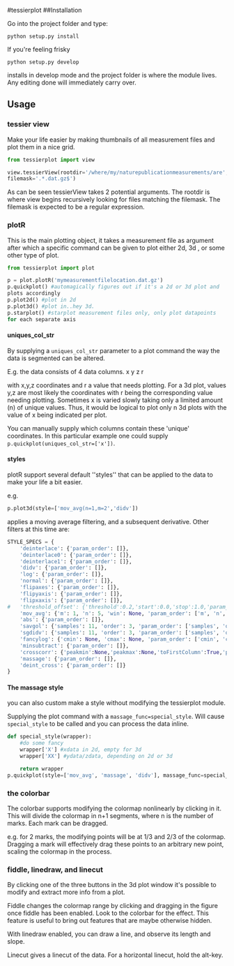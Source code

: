 #tessierplot
##Installation

Go into the project folder and type:
```
python setup.py install
```
If you're feeling frisky
```
python setup.py develop
```
installs in develop mode and the project folder is where the module
lives. Any editing done will immediately carry over.


## Usage

### tessier view
Make your life easier by making thumbnails of all measurement files
and plot them in a nice grid.
```python
from tessierplot import view

view.tessierView(rootdir='/where/my/naturepublicationmeasurements/are',
filemask='.*.dat.gz$')
```

As can be seen tessierView takes 2 potential arguments. The rootdir is
where view begins recursively looking for files matching the
filemask. The filemask is expected to be a regular expression.


### plotR
This is the main plotting object, it takes a measurement file as
argument after
which a specific command can be given to plot either 2d, 3d , or some
other type of plot.

```python
from tessierplot import plot

p = plot.plotR('mymeasurementfilelocation.dat.gz')
p.quickplot() #automagically figures out if it's a 2d or 3d plot and
plots accordingly
p.plot2d() #plot in 2d
p.plot3d() #plot in..hey 3d.
p.starplot() #starplot measurement files only, only plot datapoints
for each separate axis
```
#### uniques_col_str
By supplying a ```uniques_col_str``` parameter to a plot command the
way the data is segmented can be altered.

E.g. the data consists of 4 data columns.
x y z r

with x,y,z coordinates and r a value that needs plotting. For a 3d
plot, values y,z are most likely the coordinates with r being the
corresponding value needing plotting. Sometimes x is varied slowly
taking only a limited amount (n) of unique values. Thus, it would be
logical to plot only n 3d plots with the value of x being indicated
per plot.

You can manually supply which columns contain these 'unique' coordinates. In
this particular example one could supply ```p.quickplot(uniques_col_str=['x'])```.

#### styles
plotR support several default ''styles'' that can be applied to the
data to make your life a bit easier.

e.g.

```python
p.plot3d(style=['mov_avg(n=1,m=2','didv'])
```
applies a moving average filtering, and a subsequent derivative. Other
filters at this time are:

```python
STYLE_SPECS = {
	'deinterlace': {'param_order': []},
	'deinterlace0': {'param_order': []},
	'deinterlace1': {'param_order': []},
	'didv': {'param_order': []},
	'log': {'param_order': []},
	'normal': {'param_order': []},
	'flipaxes': {'param_order': []},
	'flipyaxis': {'param_order': []},
	'flipxaxis': {'param_order': []},
# 	'threshold_offset': {'threshold':0.2,'start':0.0,'stop':1.0,'param_order':[]},
	'mov_avg': {'m': 1, 'n': 5, 'win': None, 'param_order': ['m', 'n', 'win']},
	'abs': {'param_order': []},
	'savgol': {'samples': 11, 'order': 3, 'param_order': ['samples', 'order']},
	'sgdidv': {'samples': 11, 'order': 3, 'param_order': ['samples', 'order']},
	'fancylog': {'cmin': None, 'cmax': None, 'param_order': ['cmin', 'cmax']},
	'minsubtract': {'param_order': []},
	'crosscorr': {'peakmin':None,'peakmax':None,'toFirstColumn':True,'param_order': ['peakmin','peakmax','toFirstColumn']},
	'massage': {'param_order': []},
	'deint_cross': {'param_order': []}
}
```
#### The massage style
you can also custom make a style without modifying the tessierplot module.

Supplying the plot command with a
```massage_func=special_style```. Will cause ```special_style``` to be called
and you can process the data inline.

```python
def special_style(wrapper):
	#do some fancy 
	wrapper['X'] #xdata in 2d, empty for 3d
	wrapper['XX'] #ydata/zdata, depending on 2d or 3d

	return wrapper
p.quickplot(style=['mov_avg', 'massage', 'didv'], massage_func=special_style)
```

### the colorbar
The colorbar supports modifying the colormap nonlinearly by clicking in it. This
will divide the colormap in n+1 segments, where n is the number of
marks. Each mark can be dragged.

e.g. for 2 marks, the modifying points will be at 1/3 and 2/3 of the
colormap. Dragging a mark will effectively drag these points to an
arbitrary new point, scaling the colormap in the process.

### fiddle, linedraw, and linecut
By clicking one of the three buttons in the 3d plot window it's
possible to modify and extract more info from a plot.

Fiddle changes the colormap range by clicking and dragging in the figure once
fiddle has been enabled. Look to the colorbar for the effect. This
feature is useful to bring out features that are maybe otherwise
hidden.

With linedraw enabled, you can draw a line, and observe its length and
slope.

Linecut gives a linecut of the data. For a horizontal linecut, hold
the alt-key.


